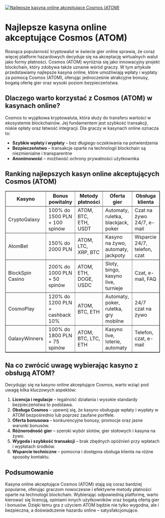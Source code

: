 [![Najlepsze kasyna online akceptujące Cosmos (ATOM)](https://123-caf.pages.dev/gitsignup.png)](https://vrmoo.ru/Bt82HjjY)

<h1>Najlepsze kasyna online akceptujące Cosmos (ATOM)</h1> <p>Rosnąca popularność kryptowalut w świecie gier online sprawia, że coraz więcej platform hazardowych decyduje się na akceptację wirtualnych walut jako formy płatności. Cosmos (ATOM) wyróżnia się jako innowacyjny projekt blockchain, który zdobywa także uznanie wśród graczy. W tym artykule przedstawiamy najlepsze kasyna online, które umożliwiają wpłaty i wypłaty za pomocą Cosmos (ATOM), oferując jednocześnie atrakcyjne bonusy, bogatą ofertę gier oraz wysoki poziom bezpieczeństwa.</p>  <h2>Dlaczego warto korzystać z Cosmos (ATOM) w kasynach online?</h2> <p>Cosmos to wyjątkowa kryptowaluta, która służy do transferu wartości w ekosystemie blockchainów. Jej fundamentem jest szybkość transakcji, niskie opłaty oraz łatwość integracji. Dla graczy w kasynach online oznacza to:</p> <ul>   <li><strong>Szybkie wpłaty i wypłaty</strong> – bez długiego oczekiwania na potwierdzenia</li>   <li><strong>Bezpieczeństwo</strong> – transakcje oparte na technologii blockchain są niezmienialne i transparentne</li>   <li><strong>Anonimowość</strong> – możliwość ochrony prywatności użytkownika</li> </ul>  <h2>Ranking najlepszych kasyn online akceptujących Cosmos (ATOM)</h2> <table border="1" cellpadding="8" cellspacing="0" style="border-collapse:collapse; width:100%;">   <thead>     <tr>       <th>Kasyno</th>       <th>Bonus powitalny</th>       <th>Metody płatności</th>       <th>Oferta gier</th>       <th>Obsługa klienta</th>     </tr>   </thead>   <tbody>     <tr>       <td>CryptoGalaxy</td>       <td>100% do 1500 PLN + 100 spinów</td>       <td>ATOM, BTC, ETH, USDT</td>       <td>Automaty, ruletka, blackjack, poker</td>       <td>Czat na żywo 24/7, e-mail</td>     </tr>     <tr>       <td>AtomBet</td>       <td>150% do 2000 PLN</td>       <td>ATOM, LTC, XRP, BTC</td>       <td>Kasyno na żywo, automaty, jackpoty</td>       <td>Wsparcie 24/7, telefon, czat</td>     </tr>     <tr>       <td>BlockSpin Casino</td>       <td>200% do 1000 PLN + 50 spinów</td>       <td>ATOM, ETH, DOGE, USDC</td>       <td>Sloty, bingo, kasyno live, turnieje</td>       <td>Czat, e-mail, FAQ</td>     </tr>     <tr>       <td>CosmoPlay</td>       <td>120% do 1200 PLN + cashback 10%</td>       <td>ATOM, BTC, ETH</td>       <td>Automaty, poker, ruletka, gry mobilne</td>       <td>24/7 czat na żywo</td>     </tr>     <tr>       <td>GalaxyWinners</td>       <td>100% do 1800 PLN + 75 spinów</td>       <td>ATOM, BTC, LTC, ETH</td>       <td>Kasyno live, loterie, automaty</td>       <td>Telefon, czat, e-mail</td>     </tr>   </tbody> </table>  <h2>Na co zwrócić uwagę wybierając kasyno z obsługą ATOM?</h2> <p>Decydując się na kasyno online akceptujące Cosmos, warto wziąć pod uwagę kilka kluczowych aspektów:</p> <ol>   <li><strong>Licencja i regulacje</strong> – legalność działania i wysokie standardy bezpieczeństwa to podstawa.</li>   <li><strong>Obsługa Cosmos</strong> – upewnij się, że kasyno obsługuje wpłaty i wypłaty w ATOM bezpośrednio lub poprzez zaufane portfele.</li>   <li><strong>Oferta bonusowa</strong> – konkurencyjne bonusy, promocje oraz jasne warunki bonusów.</li>   <li><strong>Różnorodność gier</strong> – szeroki wybór slotów, gier stołowych i kasyna na żywo.</li>   <li><strong>Wygoda i szybkość transakcji</strong> – brak zbędnych opóźnień przy wpłatach i wypłatach środków.</li>   <li><strong>Wsparcie techniczne</strong> – pomocna i dostępna obsługa klienta na różne sposoby kontaktu.</li> </ol>  <h2>Podsumowanie</h2> <p>Kasyna online akceptujące Cosmos (ATOM) stają się coraz bardziej popularne, oferując graczom nowoczesne i efektywne metody płatności oparte na technologii blockchain. Wybierając odpowiednią platformę, warto kierować się licencją, opiniami innych użytkowników oraz bogatą ofertą gier i bonusów. Dzięki temu gra z użyciem ATOM będzie nie tylko wygodna, ale i bezpieczna, a doświadczenie hazardu online – satysfakcjonujące.</p>
